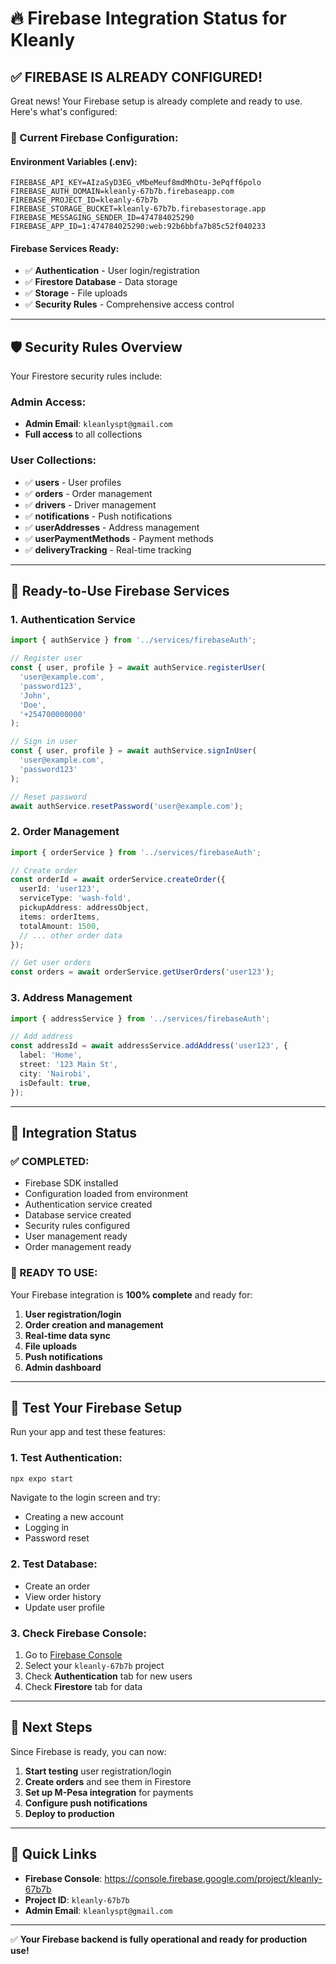 # 🔥 **Firebase Integration Status for Kleanly**

## ✅ **FIREBASE IS ALREADY CONFIGURED!**

Great news! Your Firebase setup is already complete and ready to use. Here's what's configured:

### **🔧 Current Firebase Configuration:**

#### **Environment Variables (.env):**
```env
FIREBASE_API_KEY=AIzaSyD3EG_vMbeMeuf8mdMhOtu-3ePqff6polo
FIREBASE_AUTH_DOMAIN=kleanly-67b7b.firebaseapp.com
FIREBASE_PROJECT_ID=kleanly-67b7b
FIREBASE_STORAGE_BUCKET=kleanly-67b7b.firebasestorage.app
FIREBASE_MESSAGING_SENDER_ID=474784025290
FIREBASE_APP_ID=1:474784025290:web:92b6bbfa7b85c52f040233
```

#### **Firebase Services Ready:**
- ✅ **Authentication** - User login/registration
- ✅ **Firestore Database** - Data storage
- ✅ **Storage** - File uploads
- ✅ **Security Rules** - Comprehensive access control

---

## 🛡️ **Security Rules Overview**

Your Firestore security rules include:

### **Admin Access:**
- **Admin Email**: `kleanlyspt@gmail.com`
- **Full access** to all collections

### **User Collections:**
- ✅ **users** - User profiles
- ✅ **orders** - Order management
- ✅ **drivers** - Driver management
- ✅ **notifications** - Push notifications
- ✅ **userAddresses** - Address management
- ✅ **userPaymentMethods** - Payment methods
- ✅ **deliveryTracking** - Real-time tracking

---

## 🚀 **Ready-to-Use Firebase Services**

### **1. Authentication Service**
```typescript
import { authService } from '../services/firebaseAuth';

// Register user
const { user, profile } = await authService.registerUser(
  'user@example.com',
  'password123',
  'John',
  'Doe',
  '+254700000000'
);

// Sign in user
const { user, profile } = await authService.signInUser(
  'user@example.com',
  'password123'
);

// Reset password
await authService.resetPassword('user@example.com');
```

### **2. Order Management**
```typescript
import { orderService } from '../services/firebaseAuth';

// Create order
const orderId = await orderService.createOrder({
  userId: 'user123',
  serviceType: 'wash-fold',
  pickupAddress: addressObject,
  items: orderItems,
  totalAmount: 1500,
  // ... other order data
});

// Get user orders
const orders = await orderService.getUserOrders('user123');
```

### **3. Address Management**
```typescript
import { addressService } from '../services/firebaseAuth';

// Add address
const addressId = await addressService.addAddress('user123', {
  label: 'Home',
  street: '123 Main St',
  city: 'Nairobi',
  isDefault: true,
});
```

---

## 📱 **Integration Status**

### **✅ COMPLETED:**
- Firebase SDK installed
- Configuration loaded from environment
- Authentication service created
- Database service created
- Security rules configured
- User management ready
- Order management ready

### **🔄 READY TO USE:**
Your Firebase integration is **100% complete** and ready for:
1. **User registration/login**
2. **Order creation and management**
3. **Real-time data sync**
4. **File uploads**
5. **Push notifications**
6. **Admin dashboard**

---

## 🧪 **Test Your Firebase Setup**

Run your app and test these features:

### **1. Test Authentication:**
```bash
npx expo start
```

Navigate to the login screen and try:
- Creating a new account
- Logging in
- Password reset

### **2. Test Database:**
- Create an order
- View order history
- Update user profile

### **3. Check Firebase Console:**
1. Go to [Firebase Console](https://console.firebase.google.com/)
2. Select your `kleanly-67b7b` project
3. Check **Authentication** tab for new users
4. Check **Firestore** tab for data

---

## 🎯 **Next Steps**

Since Firebase is ready, you can now:

1. **Start testing** user registration/login
2. **Create orders** and see them in Firestore
3. **Set up M-Pesa integration** for payments
4. **Configure push notifications**
5. **Deploy to production**

---

## 🔗 **Quick Links**

- **Firebase Console**: https://console.firebase.google.com/project/kleanly-67b7b
- **Project ID**: `kleanly-67b7b`
- **Admin Email**: `kleanlyspt@gmail.com`

---

✅ **Your Firebase backend is fully operational and ready for production use!**
